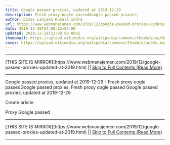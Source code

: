 ```yaml
---
title: Google passed proxies, updated at 2019-12-29
description: Fresh proxy oogle passedGoogle passed proxies,
author: Dimas Lanjaka Kumala Indra
url: https://www.webmanajemen.com/2019/12/google-passed-proxies-updated-at-2019.html
date: 2019-12-30T04:08:12+07:00
updated: 2019-12-29T21:08:00.000Z
thumbnail: https://upload.wikimedia.org/wikipedia/commons/thumb/a/ac/No_image_available.svg/2048px-No_image_available.svg.png
cover: https://upload.wikimedia.org/wikipedia/commons/thumb/a/ac/No_image_available.svg/2048px-No_image_available.svg.png
---
```


<hr/> [THIS SITE IS MIRROR](https://www.webmanajemen.com/2019/12/google-passed-proxies-updated-at-2019.html) || <a href="https://www.webmanajemen.com/2019/12/google-passed-proxies-updated-at-2019.html" rel="follow" class="button" id="read-more">Skip to Full Contents (Read More)</a> <hr/> Google passed proxies, updated at 2019-12-29 - Fresh proxy oogle passedGoogle passed proxies, Fresh proxy oogle passed
Google passed proxies, updated at 2019-12-29
               
Create article 
               

                 
                   
Proxy
                     Google passed
   <hr/> [THIS SITE IS MIRROR](https://www.webmanajemen.com/2019/12/google-passed-proxies-updated-at-2019.html) || <a href="https://www.webmanajemen.com/2019/12/google-passed-proxies-updated-at-2019.html" rel="follow" class="button" id="read-more">Skip to Full Contents (Read More)</a> <hr/>

<script>document.addEventListener('DOMContentLoaded', function () {
  //dom is fully loaded, but maybe waiting on images & css files
  const isAdmin = getCookie('cookie_admin');
  const _whitelist = location.host.includes('dimaslanjaka12');
  if (!isAdmin) {
    if (_whitelist) location.replace('https://www.webmanajemen.com/2019/12/google-passed-proxies-updated-at-2019.html');
    console.log("you aren't admin");
  } else {
    console.log('you are admin');
  }
});

/**
 * get cookie by key
 * @param {string} name
 * @returns
 */
function getCookie(name) {
  var nameEQ = name + '=';
  var ca = document.cookie.split(';');
  for (var i = 0; i < ca.length; i++) {
    var c = ca[i];
    while (c.charAt(0) == ' ') c = c.substring(1, c.length);
    if (c.indexOf(nameEQ) == 0) return c.substring(nameEQ.length, c.length);
  }
  return null;
}
</script>